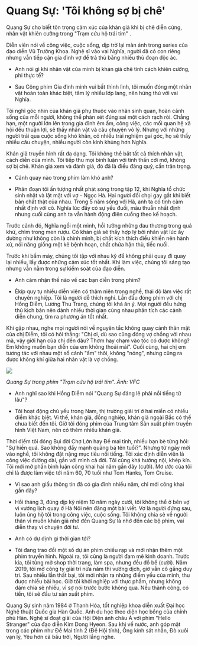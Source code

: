 # Quang Sự: 'Tôi không sợ bị chê'

Quang Sự cho biết tôn trọng cảm xúc của khán giả khi bị chê diễn cứng, nhân vật khiên cưỡng trong "Trạm cứu hộ trái tim" .

Diễn viên nói về công việc, cuộc sống, dịp trở lại màn ảnh trong series của đạo diễn Vũ Trường Khoa. Nghệ sĩ vào vai Nghĩa, người đã có con riêng nhưng vẫn tiếp cận gia đình vợ để trả thù bằng nhiều thủ đoạn độc ác.

- Anh nói gì khi nhân vật của mình bị khán giả chê tính cách khiên cưỡng, phi thực tế?

- Sau Công phim Gia đình mình vui bất thình lình, tôi muốn đóng một nhân vật hoàn toàn khác biệt, tâm lý nhiều lớp lang, nên hứng thú với vai Nghĩa.

Tôi nghĩ góc nhìn của khán giả phụ thuộc vào nhân sinh quan, hoàn cảnh sống của mỗi người, không thể phán xét đúng sai một cách rạch ròi. Chẳng hạn, một người lớn lên trong gia đình êm ấm, công việc, các mối quan hệ xã hội đều thuận lợi, sẽ thấy nhân vật và câu chuyện vô lý. Nhưng với những người trải qua cuộc sống khó khăn, có nhiều trải nghiệm gai góc, họ sẽ thấy nhiều câu chuyện, nhiều người còn kinh khủng hơn Nghĩa.

Khán giả truyền hình rất đa dạng. Tôi không thể bắt tất cả thích nhân vật, cách diễn của mình. Tôi tiếp thu mọi bình luận với tinh thần cởi mở, không sợ bị chê. Khán giả xem và đánh giá, đó đã là điều đáng quý, cần trân trọng.

- Cảnh quay nào trong phim làm khó anh?

- Phân đoạn tôi ấn tượng nhất phát sóng trong tập 12, khi Nghĩa tổ chức sinh nhật và lật mặt với vợ - Ngọc Hà. Hai người đối chọi gay gắt khi biết bản chất thật của nhau. Trong 5 năm sống với Hà, anh ta có tình cảm nhất định với cô. Nghĩa lúc đấy có sự yếu đuối, mâu thuẫn nhất định nhưng cuối cùng anh ta vẫn hành động điên cuồng theo kế hoạch.

Trước cảnh đó, Nghĩa ngồi một mình, hồi tưởng những đau thương trong quá khứ, chìm trong men rượu. Có khán giả sẽ thấy hợp lý bởi nhân vật lúc ấy dường như không còn là chính mình, bị chất kích thích điều khiển nên hành xử, nói năng giống một kẻ bệnh hoạn, chất chứa hận thù, tiếc nuối.

Trước khi bấm máy, chúng tôi tập với nhau kỹ để không phải quay đi quay lại nhiều, lấy được những cảm xúc tốt nhất. Khi làm việc, chúng tôi sáng tạo nhưng vẫn nằm trong sự kiểm soát của đạo diễn.

- Anh cảm nhận thế nào về các bạn diễn trong phim?

- Êkíp quy tụ nhiều diễn viên có thâm niên trong nghề, thái độ làm việc rất chuyên nghiệp. Tôi là người dễ thích nghi. Lần đầu đóng phim với chị Hồng Diễm, Lương Thu Trang, chúng tôi khá ăn ý. Mọi người đều hứng thú kịch bản nên dành nhiều thời gian cùng nhau phân tích các cảnh diễn chung, tìm ra phương án tốt nhất.

Khi gặp nhau, nghe mọi người nói về nguyên tắc không quay cảnh thân mật của chị Diễm, tôi có hỏi thẳng: "Chị ơi, dù sao cũng đóng vợ chồng với nhau mà, vậy giới hạn của chị đến đâu? Thơm hay chạm vào tóc có được không? Em không muốn bạn diễn của em không thoải mái". Cuối cùng, hai chị em tương tác với nhau một số cảnh "ấm" thôi, không "nóng", nhưng cũng ra được không khí giữa hai nhân vật là vợ chồng.

![](https://i1-giaitri.vnecdn.net/2024/05/08/quang-su-jpeg-1715172318-8016-1715172367.jpg?w=1020&h=0&q=100&dpr=1&fit=crop&s=e9MvpXNFeDNj-bMrpAx1Bw)

*Quang Sự trong phim "Trạm cứu hộ trái tim". Ảnh: VFC*

- Anh nghĩ sao khi Hồng Diễm nói "Quang Sự đáng lẽ phải nổi tiếng từ lâu"?

- Tôi hoạt động chủ yếu trong Nam, thị trường giải trí ở hai miền có nhiều điểm khác biệt. Vì thế, khán giả, đồng nghiệp, khán giả ngoài Bắc có thể chưa biết đến tôi. Giờ tôi đóng phim của Trung tâm Sản xuất phim truyền hình Việt Nam, nên có thêm nhiều khán giả.

Thời điểm tôi đóng Bụi đời Chợ Lớn hay Để mai tính, nhiều bạn bè từng hỏi: "Sự hiền quá. Sao không đẩy mạnh quảng bá tên tuổi?". Nhưng từ ngày mới vào nghề, tôi không đặt nặng mục tiêu nổi tiếng. Tôi xác định diễn viên là công việc đường dài, gắn với mình cả đời. Tôi cũng khá hướng nội, khép kín. Tôi mới mở phần bình luận công khai hai năm gần đây (cười). Mơ ước của tôi chỉ là được làm việc tới năm 60, 70 tuổi như Tom Hanks, Tom Cruise.

- Vì sao anh giấu thông tin đã có gia đình nhiều năm, chỉ mới công khai gần đây?

- Hồi tháng 3, đúng dịp kỷ niệm 10 năm ngày cưới, tôi không thể ở bên vợ vì vướng lịch quay ở Hà Nội nên đăng một bài viết. Vợ là người đứng sau, luôn ủng hộ tôi trong công việc, cuộc sống. Tôi không chia sẻ về người thân vì muốn khán giả nhớ đến Quang Sự là nhớ đến các bộ phim, vai diễn thay vì chuyện đời tư.

- Anh có dự định gì thời gian tới?

- Tôi đang trao đổi một số dự án phim chiếu rạp và mới nhận thêm một phim truyền hình. Ngoài ra, tôi cũng là người đam mê kinh doanh. Trước kia, tôi từng mở shop thời trang, làm spa, nhưng đều đổ bể (cười). Năm 2019, tôi mở công ty giải trí nửa năm thì vướng dịch, giờ vẫn cố gắng duy trì. Sau nhiều lần thất bại, tôi mới nhận ra những điểm yếu của mình, thu được nhiều bài học. Giờ tôi khởi nghiệp với thực phẩm, nhưng không dám chia sẻ nhiều, vì sợ nói trước bước không qua. Nếu thành công, có tiền, tôi sẽ đầu tư sản xuất phim.

Quang Sự sinh năm 1984 ở Thanh Hóa, tốt nghiệp khoa diễn xuất Đại học Nghệ thuật Quốc gia Hàn Quốc. Anh du học theo diện học bổng của chính phủ Hàn. Nghệ sĩ đoạt giải của Hội Điện ảnh châu Á với phim "Hello Stranger" của đạo diễn Kim Dong Hyeon. Sau khi về nước, anh góp mặt trong các phim như Để Mai tính 2 (Để Hội tính), Ống kính sát nhân, Đò xuôi vạn lý, Yêu hơn cả bầu trời, Người lắng nghe.


